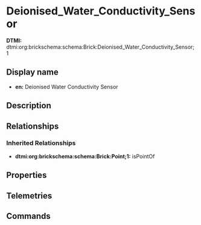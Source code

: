 # Deionised_Water_Conductivity_Sensor
**DTMI:** dtmi:org:brickschema:schema:Brick:Deionised_Water_Conductivity_Sensor;1
## Display name
- **en:** Deionised Water Conductivity Sensor
## Description
## Relationships
### Inherited Relationships
* **dtmi:org:brickschema:schema:Brick:Point;1:** isPointOf
## Properties
## Telemetries
## Commands
